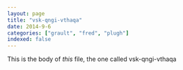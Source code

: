```yaml
---
layout: page
title: "vsk-qngi-vthaqa"
date: 2014-9-6
categories: ["grault", "fred", "plugh"]
indexed: false
---
```

This is the body of _this_ file, the one called vsk-qngi-vthaqa
